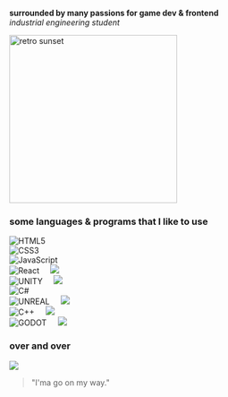 **surrounded by many passions for game dev & frontend** <br>
_industrial engineering student_

<!-- ![](https://media.giphy.com/media/eZPDf6AL3RpBa6Lhyq/giphy.gif) -->
<img src = "https://media.giphy.com/media/eZPDf6AL3RpBa6Lhyq/giphy.gif" alt="retro sunset" width="300">

### some languages & programs that I like to use

![HTML5](https://img.shields.io/badge/html5-%23E34F26.svg?style=for-the-badge&logo=html5&logoColor=white)<br>
![CSS3](https://img.shields.io/badge/css3-%231572B6.svg?style=for-the-badge&logo=css3&logoColor=white)<br>
![JavaScript](https://img.shields.io/badge/javascript-%23323330.svg?style=for-the-badge&logo=javascript&logoColor=%23F7DF1E)<br>
![React](https://img.shields.io/badge/react-%2320232a.svg?style=for-the-badge&logo=react&logoColor=%2361DAFB) <img src="https://pbs.twimg.com/media/F5W11AUXEAA98Vd?format=png&name=240x240" style="margin-left: 16px"/><br>
![UNITY](https://img.shields.io/badge/Unity-%2320232a.svg?style=for-the-badge&logo=unity&logoColor=white) <img src="https://pbs.twimg.com/media/F5W11AUXEAA98Vd?format=png&name=240x240" style="margin-left: 16px"/><br>
![C#](https://img.shields.io/badge/c%23-%23239120.svg?style=for-the-badge&logo=c-sharp&logoColor=white)<br>
![UNREAL](https://img.shields.io/badge/unreal-%2320232a.svg?style=for-the-badge&logo=unreal-engine&logoColor=white) <img src="https://pbs.twimg.com/media/F5W11AUXEAA98Vd?format=png&name=240x240" style="margin-left: 16px"/><br>
![C++](https://img.shields.io/badge/c++-%2300599C.svg?style=for-the-badge&logo=c%2B%2B&logoColor=white) <img src="https://pbs.twimg.com/media/F5W11AUXEAA98Vd?format=png&name=240x240" style="margin-left: 16px"/><br>
![GODOT](https://img.shields.io/badge/godot-3582bb.svg?style=for-the-badge&logo=godot-engine&logoColor=white) <img src="https://pbs.twimg.com/media/F5W11AUXEAA98Vd?format=png&name=240x240" style="margin-left: 16px"/><br>

### over and over

<!-- ![](https://github-readme-stats.vercel.app/api?username=anilbeter&theme=synthwave&hide_border=false&include_all_commits=true&count_private=true)<br/> -->

![](https://github-readme-streak-stats.herokuapp.com/?user=anilbeter&theme=synthwave&hide_border=false)<br/>

<!-- ![](https://github-readme-stats.vercel.app/api/top-langs/?username=anilbeter&theme=synthwave&hide_border=false&include_all_commits=true&count_private=true&layout=compact) -->

<!-- Proudly created with GPRM ( https://gprm.itsvg.in ) -->

> "I'ma go on my way."

